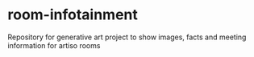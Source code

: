 # room-infotainment
Repository for generative art project to show images, facts and meeting information for artiso rooms
